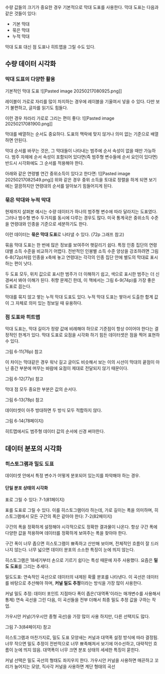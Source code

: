 
수량 값들의 크기가 중요한 경우 기본적으로 막대 도표를 사용한다. 막대 도표는 다음과 같은 것들이 있다:
- 기본 막대
- 묶은 막대
- 누적 막대

막대 도표 대신 점 도표나 히트맵을 그릴 수도 있다.

## 수량 데이터 시각화
### 막대 도표의 다양한 활용
기본적인 막대 도표
![[Pasted image 20250217080925.png]]

레이블이 가로로 자리를 많이 차지하는 경우에 레이블을 기울여서 넣을 수 있다. 다만 보기 불편하고, 글자를 읽기도 힘들다.

이런 경우 차라리 가로로 그리는 편이 좋다:
![[Pasted image 20250217081900.png]]

막대를 배열하는 순서도 중요하다. 도표의 맥락에 맞지 않거나 의미 없는 기준으로 배열하면 안된다.

막대 순서를 바꾸는 것은, 그 막대들이 나타내는 범주에 순서 속성이 없을 때만 가능하다. 범주 자체에 순서 속성이 포함되어 있다면(즉 범주형 변수들에 순서 요인이 있다면) 반드시 시각화에도 그 순서를 적용해야 한다.

아래와 같은 연령별 연간 중위소득이 있다고 한다면:
![[Pasted image 20250217082549.png]]
위와 같은 경우 중위 소득을 토대로 정렬을 하게 되면 보기에는 깔끔하지만 연령대의 순서를 알아보기 힘들어지게 된다.

### 묶은 막대와 누적 막대
현재까지 살펴본 예시는 수량 데이터가 하나의 범주형 변수에 따라 달라지는 도표였다. 그러나 범수형 변수 두가지를 동시에 다루는 경우도 많다. 미국 통계국은 중위소득 수준을 연령대와 인종을 기준으로 세분하기도 한다.

이런 데이터는 **묶은 막대 도표**로 나타낼 수 있다. (72p 그래프 참고)

묶음 막대 도표는 한 번에 많은 정보를 보여주어 햇갈리기 쉽다. 특정 인종 집단의 연령대별 소득 수준을 비교하기 어렵다. 전반적인 인봉별 소득 수준 양상을 강조하려면 그림 6-8(72p)처럼 인종을 x축에 놓고 연령대는 각각의 인종 집단 안에 별도의 막대료 표시하는 편이 낫다.

두 도표 모두, 위치 값으로 표시한 범주가 더 이해하기 쉽고, 색으로 표시한 범주는 더 신경써서 봐야 이해가 된다. 취향 문제긴 한데, 이 책에서는 그림 6-9(74p)를 가장 좋은 도표로 꼽는다.

막대를 묶지 않고 쌓는 누적 막대 도표도 있다. 누적 막대 도표는 쌓아서 도출한 합계 값이 그 자체로 의미 있는 정보일 때 유용하다.

### 점 도표와 히트맵
막대 도표는, 막대 길이가 정량 값에 비례해야 하므로 기준점이 항상 0이어야 한다는 결정적인 한계가 있다. 막대 도표로 요점을 시각화 하기 힘든 데이터셋은 점을 찍어 표현하 수 있다.

그림 6-11(76p) 참고

이 차이는 막대같은 경우 워낙 길고 글이도 비슷해서 보는 이의 시선이 막대의 끝점이 아닌 중간 부분에 머무는 바람에 요점이 제대로 전달되지 않기 때문이다.

그림 6-12(77p) 참고

막대 점 모두 중요한 부분은 값의 순서다. 

그림 6-13(78p) 참고

데이터셋이 아주 방대하면 두 방식 모두 적합하지 않다.

그림 6-14(78페이지)

히트맵에서도 범주형 데이터 값의 순서에 신경 써야한다.

## 데이터 분포의 시각화
### 히스토그램과 밀도 도표
데이터셋 안에서 특정 변수가 어떻게 분포되어 있는지를 파악해야 하는 경우.

#### 단일 분포 상태의 시각화
표로 그릴 수 있다: 7-1(81페이지)

표를 도표로 그릴 수 있다. 이를 히스토그램이라 하는데, 가로 길이는 폭을 의미하며, 히스토그램에서 모든 구간의 폭은 같아야 한다: 7-2(82페이지)

구간의 폭을 정확하게 설정해야 시각적으로도 정확한 결과물이 나온다. 항상 구간 폭에 다양한 값을 적용하며 데이터를 정확하게 보여주는 폭을 찾아야 한다.

구간 폭이 너무 좁으면 히스토그램이 뾰족하고 산만해 보이며, 전체적인 흐름이 잘 드러나지 않는다. 너무 넓으면 데이터 분포의 소소한 특징이 눈에 띄지 않는다.

히스토그램은 18세기부터 손으로 기르기 쉽다는 특성 때문에 자주 사용했다. 요즘은 **밀도 도표**를 그리는 추세다.

밀도도표: 연속적인 곡선으로 데이터의 내제된 확률 분포를 나타낸다. 이 곡선은 데이터를 바탕으로 추산해야 하며, **커널 밀도 추정**이라는 방식을 가장 많이 사용한다.

커널 밀도 추정: 데이터 포인트 지점마다 폭이 좁은('대역폭'이라는 매개변수를 사용해서 통제) 연속 곡선을 그린 다음, 이 곡선들을 전부 더해서 최종 밀도 추정 값을 구하는 작업.

가우시안 커널(가우시안 종형 곡선)을 가장 많이 사용 하지만, 다른 선택지도 많다.

그림 7-3(84페이지) 참고


히스토그램과 마찬가지로, 밀도 도표 모양새는 커널과 대역폭 설정 방식에 따라 결정됨. 너무 작으면 밀도 추정이 전반적으로 너무 뾰족해져서 보기에 어수선하고, 대략적인 흐름이 눈에 띄지 않음. 대역폭이 너무 크면 분포 상태의 세세한 특징이 묻힌다.

커널 선택은 밀도 곡선의 형태도 좌지우지 한다. 가우시안 커널을 사용하면 매끈하고 꼬리가 늘어지는 모양, 직사각 커널을 사용하면 계단 형태의 곡선